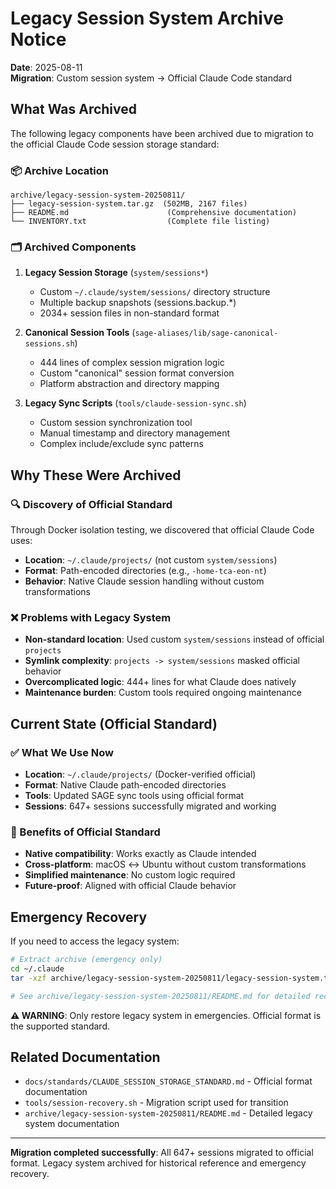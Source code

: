 # Legacy Session System Archive Notice

**Date**: 2025-08-11\
**Migration**: Custom session system → Official Claude Code standard

## What Was Archived

The following legacy components have been archived due to migration to the official Claude Code session storage standard:

### 📦 Archive Location

```
archive/legacy-session-system-20250811/
├── legacy-session-system.tar.gz  (502MB, 2167 files)
├── README.md                      (Comprehensive documentation)
└── INVENTORY.txt                  (Complete file listing)
```

### 🗂️ Archived Components

1. **Legacy Session Storage** (`system/sessions*`)

   - Custom `~/.claude/system/sessions/` directory structure
   - Multiple backup snapshots (sessions.backup.\*)
   - 2034+ session files in non-standard format

1. **Canonical Session Tools** (`sage-aliases/lib/sage-canonical-sessions.sh`)

   - 444 lines of complex session migration logic
   - Custom "canonical" session format conversion
   - Platform abstraction and directory mapping

1. **Legacy Sync Scripts** (`tools/claude-session-sync.sh`)

   - Custom session synchronization tool
   - Manual timestamp and directory management
   - Complex include/exclude sync patterns

## Why These Were Archived

### 🔍 Discovery of Official Standard

Through Docker isolation testing, we discovered that official Claude Code uses:

- **Location**: `~/.claude/projects/` (not custom `system/sessions`)
- **Format**: Path-encoded directories (e.g., `-home-tca-eon-nt`)
- **Behavior**: Native Claude session handling without custom transformations

### ❌ Problems with Legacy System

- **Non-standard location**: Used custom `system/sessions` instead of official `projects`
- **Symlink complexity**: `projects -> system/sessions` masked official behavior
- **Overcomplicated logic**: 444+ lines for what Claude does natively
- **Maintenance burden**: Custom tools required ongoing maintenance

## Current State (Official Standard)

### ✅ What We Use Now

- **Location**: `~/.claude/projects/` (Docker-verified official)
- **Format**: Native Claude path-encoded directories
- **Tools**: Updated SAGE sync tools using official format
- **Sessions**: 647+ sessions successfully migrated and working

### 🚀 Benefits of Official Standard

- **Native compatibility**: Works exactly as Claude intended
- **Cross-platform**: macOS ↔ Ubuntu without custom transformations
- **Simplified maintenance**: No custom logic required
- **Future-proof**: Aligned with official Claude behavior

## Emergency Recovery

If you need to access the legacy system:

```bash
# Extract archive (emergency only)
cd ~/.claude
tar -xzf archive/legacy-session-system-20250811/legacy-session-system.tar.gz

# See archive/legacy-session-system-20250811/README.md for detailed recovery procedures
```

**⚠️ WARNING**: Only restore legacy system in emergencies. Official format is the supported standard.

## Related Documentation

- `docs/standards/CLAUDE_SESSION_STORAGE_STANDARD.md` - Official format documentation
- `tools/session-recovery.sh` - Migration script used for transition
- `archive/legacy-session-system-20250811/README.md` - Detailed legacy system documentation

______________________________________________________________________

**Migration completed successfully**: All 647+ sessions migrated to official format. Legacy system archived for historical reference and emergency recovery.
